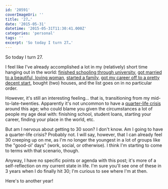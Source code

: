 ```yaml
---
id: '20591'
coverImageUri: ''
title: '27…'
date: '2015-05-31'
datetime: '2015-05-31T11:30:41.000Z'
categories: 'personal'
tags: ''
excerpt: 'So today I turn 27…'
---
```


So today I turn 27.

I feel like I've already accomplished a lot in my (relatively) short time
hanging out in the world:
[finished schooling through university](https://www.brandonmartinez.com/2010/12/16/transitioning-from-college-to-the-workforce/),
[got married to a beautiful, loving woman](https://www.brandonmartinez.com/2014/08/09/six-years-of-wedded-bliss/),
[started a family](https://www.brandonmartinez.com/2014/05/29/2014-martinez-baby-its-a/),
[got my career off to a pretty decent start](https://www.brandonmartinez.com/2015/01/10/yesterdays-big-news-promoted/),
bought (two) houses, and the list goes on in no particular order.

However, it's still an interesting feeling… that is, transitioning from my
mid-to-late-twenties. Apparently it's not uncommon to have a
[quarter-life crisis](http://bmtn.us/1BvLWPn "10 Signs You've Hit Your First Life Crisis At The Age Of 27")
around this age; who could blame you given the circumstances a lot of people my
age deal with: finishing school, student loans, starting your career, finding
your place in the world, etc.

But am I nervous about getting to 30 soon? I don't know. Am I going to have a
quarter-life crisis? Probably not. I will say, however, that I can already feel
30 creeping up on me, as I'm no longer the youngest in a lot of groups like the
"good-ol' days" (work, social, or otherwise). I think I'm starting to come to
terms with that scenario, though.

Anyway, I have no specific points or agenda with this post; it's more of a
self-reflection on my current state in life. I'm sure you'll see one of these in
3 years when I do finally hit 30; I'm curious to see where I'm at then.

Here's to another year!
